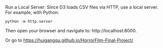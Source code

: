 Run a Local Server:
Since D3 loads CSV files via HTTP, use a local server. For example, with Python:

    python -m http.server
Then open your browser and navigate to: http://localhost:8000.

Or go to https://huigangqu.github.io/HorrorFilm-Final-Project/
